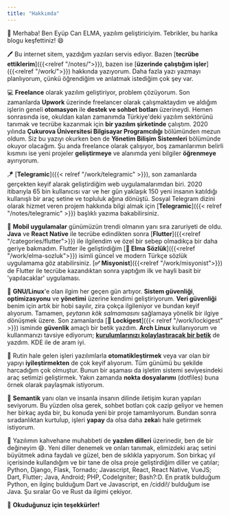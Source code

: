 ```yaml
---
title: "Hakkımda"
---
```


👋 Merhaba! Ben Eyüp Can ELMA, yazılım geliştiriciyim. Tebrikler, bu harika blogu keşfettiniz! 😄 

🖊 Bu internet sitem, yazdığım yazıları servis ediyor. Bazen [__tecrübe ettiklerim__]({{<relref "/notes/">}}), bazen ise [__üzerinde çalıştığım işler__]({{<relref "/work/">}}) hakkında yazıyorum. Daha fazla yazı yazmayı planlıyorum, çünkü öğrendiğim ve anlatmak istediğim çok şey var.

💻 __Freelance__ olarak yazılım geliştiriyor, problem çözüyorum. Son zamanlarda __Upwork__ üzerinde freelancer olarak çalışmaktaydım ve aldığım işlerin geneli __otomasyon__ ile __destek ve sohbet botları__ üzerineydi. Hemen sonrasında ise, okuldan kalan zamanımda Türkiye'deki yazılım sektörünü tanımak ve tecrübe kazanmak için __bir yazılım şirketinde__ çalıştım. 2020 yılında __Çukurova Üniversitesi Bilgisayar Programcılığı__ bölümünden mezun oldum. Siz bu yazıyı okurken ben de __Yönetim Bilişim Sistemleri__ bölümünde okuyor olacağım. Şu anda freelance olarak çalışıyor, boş zamanlarımın belirli kısmını ise yeni projeler __geliştirmeye__ ve alanımda yeni bilgiler __öğrenmeye__ ayırıyorum.

🪁 [__Telegramic__]({{< relref "/work/telegramic" >}}), son zamanlarda gerçekten keyif alarak geliştirdiğim web uygulamalarımdan biri. 2020 itibarıyla 65 bin kullanıcısı var ve her gün yaklaşık 150 yeni insanın katıldığı kullanışlı bir araç setine ve topluluk ağına dönüştü. Sosyal Telegram dizini olarak hizmet veren projem hakkında bilgi almak için [__Telegramic__]({{< relref "/notes/telegramic" >}}) başlıklı yazıma bakabilirsiniz. 

📱 __Mobil uygulamalar__ günümüzün trendi olmanın yanı sıra zaruriyeti de oldu. __Java__ ve __React Native__ ile tecrübe edindikten sonra [__Flutter__]({{<relref "/categories/flutter">}}) ile ilgilendim ve özel bir sebep olmadıkça bir daha geriye bakmadım. Flutter ile geliştirdiğim [__🍏 Elma Sözlük__]({{<relref "/work/elma-sozluk">}}) isimli güncel ve modern Türkçe sözlük uygulamama göz atabilirsiniz. [__✅ Misyonist__]({{<relref "/work/misyonist">}}) de Flutter ile tecrübe kazandıktan sonra yaptığım ilk ve hayli basit bir 'yapılacaklar' uygulaması.

🐧 __GNU/Linux__'e olan ilgim her geçen gün artıyor. __Sistem güvenliği__, __optimizasyonu__ ve __yönetimi__ üzerine kendimi geliştiriyorum. __Veri güvenliği__ benim için artık bir hobi sayılır, zira çokça ilgileniyor ve bundan keyif alıyorum. Tamamen, _şeytanın kök salmamasını_ sağlamaya yönelik bir ilgiye dönüşmek üzere. Son zamanlarda [__🔐 Lockigest__]({{< relref "/work/lockigest" >}}) isminde __güvenlik__ amaçlı bir betik yazdım. __Arch Linux__ kullanıyorum ve kullanmanızı tavsiye ediyorum; [__kurulumlarınızı kolaylaştıracak bir betik__](https://github.com/elmsec/encrypted-arch) de yazdım. KDE ile de aram iyi.

🚗 Rutin hale gelen işleri yazılımlarla __otomatikleştirmek__ veya var olan bir yapıyı __iyileştirmekten__ de çok keyif alıyorum. Tüm günümü bu şekilde harcadığım çok olmuştur. Bunun bir aşaması da işletim sistemi seviyesindeki araç setimizi geliştirmek. Yakın zamanda __nokta dosyalarımı__ (dotfiles) buna örnek olarak paylaşmak istiyorum.

🤖 __Semantik__ yanı olan ve insanla insanın dilinde iletişim kuran yapıları seviyorum. Bu yüzden olsa gerek, sohbet botları çok cazip geliyor ve hemen her birkaç ayda bir, bu konuda yeni bir proje tamamlıyorum. Bundan sonra sıradanlıktan kurtulup, işleri **yapay** da olsa daha **zeka**lı hale getirmek istiyorum.

🎨 Yazılımın kahvehane muhabbeti de __yazılım dilleri__ üzerinedir, ben de bir değineyim 😄. Yeni diller denemek ve onları tanımak, elimizdeki araç setini büyütmek adına faydalı ve güzel, ben de sıklıkla yapıyorum. Son birkaç yıl içerisinde kullandığım ve bir tane de olsa proje geliştirdiğim diller ve çatılar; Python, Django, Flask, Tornado; Javascript, React, React Native, VueJS; Dart, Flutter; Java, Android; PHP, CodeIgniter; Bash?:D. En pratik bulduğum Python, en ilginç bulduğum Dart ve Javascript, en /ciddi!/ bulduğum ise Java. Şu sıralar Go ve Rust da ilgimi çekiyor.

🎉 __Okuduğunuz için teşekkürler!__
